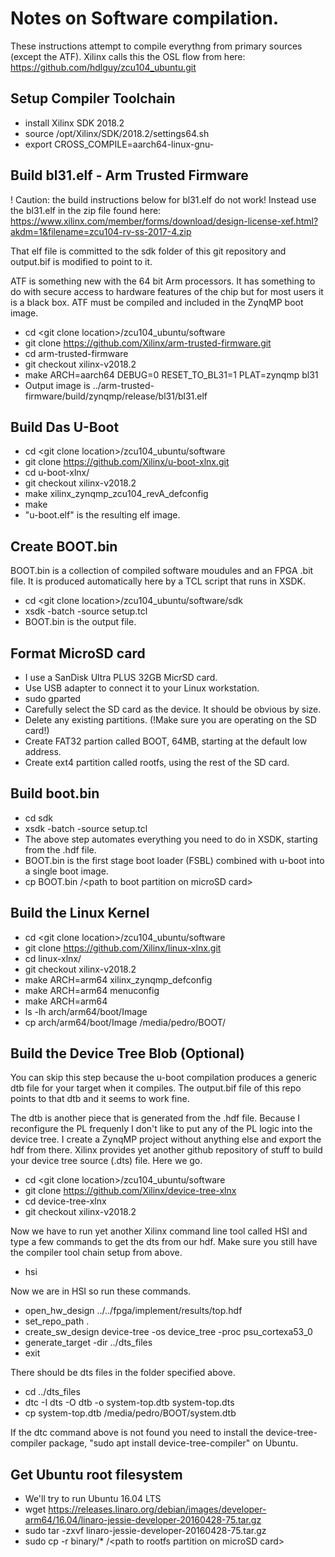 # Notes on Software compilation.
These instructions attempt to compile everythng from primary sources (except the ATF). Xilinx calls this the OSL flow from here:
https://github.com/hdlguy/zcu104_ubuntu.git
## Setup Compiler Toolchain
- install Xilinx SDK 2018.2
- source /opt/Xilinx/SDK/2018.2/settings64.sh
- export CROSS_COMPILE=aarch64-linux-gnu-
## Build bl31.elf - Arm Trusted Firmware
! Caution: the build instructions below for bl31.elf do not work! Instead use the bl31.elf in the zip file found here: 
    https://www.xilinx.com/member/forms/download/design-license-xef.html?akdm=1&filename=zcu104-rv-ss-2017-4.zip

That elf file is committed to the sdk folder of this git repository and output.bif is modified to point to it.

ATF is something new with the 64 bit Arm processors. It has something to do with secure access to hardware features of the chip but for most users it is a black box.  ATF must be compiled and included in the ZynqMP boot image.
- cd \<git clone location\>/zcu104_ubuntu/software
- git clone https://github.com/Xilinx/arm-trusted-firmware.git
- cd arm-trusted-firmware
- git checkout xilinx-v2018.2
- make ARCH=aarch64 DEBUG=0 RESET_TO_BL31=1 PLAT=zynqmp bl31
- Output image is ../arm-trusted-firmware/build/zynqmp/release/bl31/bl31.elf
## Build Das U-Boot
- cd \<git clone location\>/zcu104_ubuntu/software
- git clone https://github.com/Xilinx/u-boot-xlnx.git
- cd u-boot-xlnx/
- git checkout xilinx-v2018.2
- make  xilinx_zynqmp_zcu104_revA_defconfig
- make
- "u-boot.elf" is the resulting elf image.
## Create BOOT.bin
BOOT.bin is a collection of compiled software moudules and an FPGA .bit file. It is produced automatically here by a TCL script that runs in XSDK.
- cd \<git clone location\>/zcu104_ubuntu/software/sdk
- xsdk -batch -source setup.tcl
- BOOT.bin is the output file.
## Format MicroSD card
- I use a SanDisk Ultra PLUS 32GB MicrSD card.
- Use USB adapter to connect it to your Linux workstation.
- sudo gparted
- Carefully select the SD card as the device.  It should be obvious by size.
- Delete any existing partitions. (!Make sure you are operating on the SD card!)
- Create FAT32 partion called BOOT, 64MB, starting at the default low address.
- Create ext4 partition called rootfs, using the rest of the SD card.
## Build boot.bin
- cd sdk
- xsdk -batch -source setup.tcl
- The above step automates everything you need to do in XSDK, starting from the .hdf file.
- BOOT.bin is the first stage boot loader (FSBL) combined with u-boot into a single boot image.
- cp BOOT.bin /\<path to boot partition on microSD card\>
## Build the Linux Kernel
- cd \<git clone location\>/zcu104_ubuntu/software
- git clone https://github.com/Xilinx/linux-xlnx.git
- cd linux-xlnx/
- git checkout xilinx-v2018.2
- make ARCH=arm64 xilinx_zynqmp_defconfig
- make ARCH=arm64 menuconfig
- make ARCH=arm64
- ls -lh arch/arm64/boot/Image
- cp arch/arm64/boot/Image /media/pedro/BOOT/
## Build the Device Tree Blob (Optional)
You can skip this step because the u-boot compilation produces a generic dtb file for your target when it compiles. The output.bif file of this repo points to that dtb and it seems to work fine.

The dtb is another piece that is generated from the .hdf file.  Because I reconfigure the PL frequenly I don't like to put any of the PL logic into the device tree.  I create a ZynqMP project without anything else and export the hdf from there.
Xilinx provides yet another github repository of stuff to build your device tree source (.dts) file. Here we go.
- cd \<git clone location\>/zcu104_ubuntu/software
- git clone https://github.com/Xilinx/device-tree-xlnx
- cd device-tree-xlnx
- git checkout xilinx-v2018.2

Now we have to run yet another Xilinx command line tool called HSI and type a few commands to get the dts from our hdf. Make sure you still have the compiler tool chain setup from above.
- hsi

Now we are in HSI so run these commands.
- open_hw_design ../../fpga/implement/results/top.hdf
- set_repo_path .
- create_sw_design device-tree -os device_tree -proc psu_cortexa53_0
- generate_target -dir ../dts_files
- exit

There should be dts files in the folder specified above.
- cd ../dts_files
- dtc -I dts -O dtb -o system-top.dtb system-top.dts
- cp system-top.dtb /media/pedro/BOOT/system.dtb

If the dtc command above is not found you need to install the device-tree-compiler package, "sudo apt install device-tree-compiler" on Ubuntu.
## Get Ubuntu root filesystem
- We'll try to run Ubuntu 16.04 LTS
- wget https://releases.linaro.org/debian/images/developer-arm64/16.04/linaro-jessie-developer-20160428-75.tar.gz
- sudo tar -zxvf linaro-jessie-developer-20160428-75.tar.gz
- sudo cp -r binary/* /\<path to rootfs partition on microSD card\>

